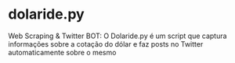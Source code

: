 # dolaride.py
Web Scraping &amp; Twitter BOT: O Dolaride.py é um script que captura informações sobre a cotação do dólar e faz posts no Twitter automaticamente sobre o mesmo
